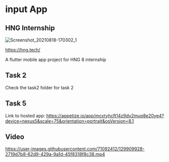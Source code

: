 # input App
## HNG Internship 
![Screenshot_20210818-170302_1](https://user-images.githubusercontent.com/71092412/129932379-ac31220c-7b35-4c0e-97e2-56cbad682728.png)


https://hng.tech/



A flutter mobile app project for HNG 8 internship

## Task 2
Check the task2 folder for task 2

## Task 5

Link to hosted app:
https://appetize.io/app/mcxtyhcft14z9dv2muq8e20ye4?device=nexus5&scale=75&orientation=portrait&osVersion=8.1

## Video 

https://user-images.githubusercontent.com/71092412/129909928-2719d7b8-62d9-429a-9a1d-45f8318f8c38.mp4

